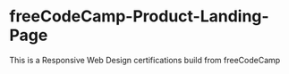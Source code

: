 # freeCodeCamp-Product-Landing-Page

This is a Responsive Web Design certifications build from freeCodeCamp